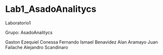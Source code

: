 # Lab1_AsadoAnalitycs
Laboratorio1

Grupo: AsadoAnalitycs

Gaston Ezequiel Conessa
Fernando Ismael Benavidez
Alan Aramayo
Juan Failache
Alejandro Scandinaro
